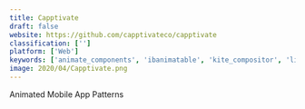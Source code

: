 ```yaml
---
title: Capptivate
draft: false 
website: https://github.com/capptivateco/capptivate
classification: ['']
platform: ['Web']
keywords: ['animate_components', 'ibanimatable', 'kite_compositor', 'lightbox', 'marvel_platform_api', 'mobile_patterns', 'page_flows', 'principle', 'really_good_ux', 'ui_patterns', 'ux_recipe_for_ios', 'user_flow_patterns', 'pttrns']
image: 2020/04/Capptivate.png
---
```

Animated Mobile App Patterns